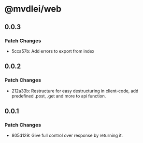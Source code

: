 # @mvdlei/web

## 0.0.3

### Patch Changes

- 5cca57b: Add errors to export from index

## 0.0.2

### Patch Changes

- 212a33b: Restructure for easy destructuring in client-code, add predefined .post, .get and more to api function.

## 0.0.1

### Patch Changes

- 805d129: Give full control over response by returning it.
